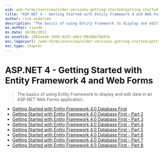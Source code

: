 ```yaml
---
uid: web-forms/overview/older-versions-getting-started/getting-started-with-ef/index
title: "ASP.NET 4 - Getting Started with Entity Framework 4 and Web Forms | Microsoft Docs"
author: rick-anderson
description: "The basics of using Entity Framework to display and edit data in an ASP.NET Web Forms application."
ms.author: riande
ms.date: 10/05/2011
ms.assetid: c801eeab-1469-42d7-a961-082dbbf4683e
msc.legacyurl: /web-forms/overview/older-versions-getting-started/getting-started-with-ef
msc.type: chapter
---
```

ASP.NET 4 - Getting Started with Entity Framework 4 and Web Forms
====================
> The basics of using Entity Framework to display and edit data in an ASP.NET Web Forms application.


- [Getting Started with Entity Framework 4.0 Database First](the-entity-framework-and-aspnet-getting-started-part-1.md)
- [Getting Started with Entity Framework 4.0 Database First - Part 2](the-entity-framework-and-aspnet-getting-started-part-2.md)
- [Getting Started with Entity Framework 4.0 Database First - Part 3](the-entity-framework-and-aspnet-getting-started-part-3.md)
- [Getting Started with Entity Framework 4.0 Database First - Part 4](the-entity-framework-and-aspnet-getting-started-part-4.md)
- [Getting Started with Entity Framework 4.0 Database First - Part 5](the-entity-framework-and-aspnet-getting-started-part-5.md)
- [Getting Started with Entity Framework 4.0 Database First - Part 6](the-entity-framework-and-aspnet-getting-started-part-6.md)
- [Getting Started with Entity Framework 4.0 Database First - Part 7](the-entity-framework-and-aspnet-getting-started-part-7.md)
- [Getting Started with Entity Framework 4.0 Database First - Part 8](the-entity-framework-and-aspnet-getting-started-part-8.md)
